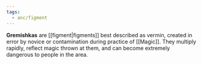 ```yaml
---
tags:
  - anc/figment
---
```


**Gremishkas** are [[figment|figments]] best described as vermin, created in error by novice or contamination during practice of [[Magic]]. They multiply rapidly, reflect magic thrown at them, and can become extremely dangerous to people in the area.